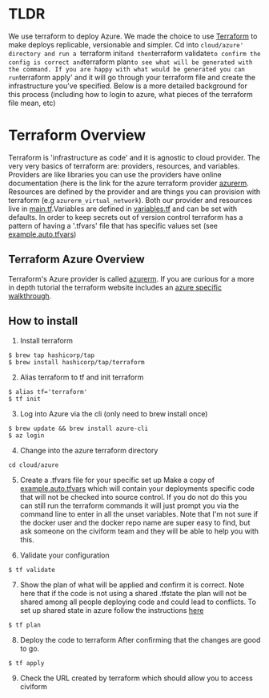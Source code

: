 # TLDR
We use terraform to deploy Azure. We made the choice to use [Terraform](https://www.terraform.io/intro) to make deploys replicable, versionable and simpler. Cd into `cloud/azure' directory and run a `terraform init` and then `terraform validate` to confirm the config is correct and `terraform plan` to see what will be generated with the command. If you are happy with what would be generated you can run `terraform apply' and it will go through your terraform file and create the infrastructure you've specified. Below is a more detailed background for this process (including how to login to azure, what pieces of the terraform file mean, etc)

# Terraform Overview
Terraform is 'infrastructure as code' and it is agnostic to cloud provider. The very very basics of terraform are: providers, resources, and variables. Providers are like libraries you can use the providers have online documentation (here is the link for the azure terraform provider [azurerm](https://registry.terraform.io/providers/hashicorp/azurerm/latest/docs). Resources are defined by the provider and are things you can provision with terraform (e.g `azurerm_virtual_network`). Both our provider and resources live in [main.tf](https://github.com/seattle-uat/civiform/blob/main/cloud/azure/main.tf).Variables are defined in [variables.tf](https://github.com/seattle-uat/civiform/blob/main/cloud/azure/variables.tf) and can be set with defaults. In order to keep secrets out of version control terraform has a pattern of having a '.tfvars' file that has specific values set (see [example.auto.tfvars](https://github.com/seattle-uat/civiform/blob/main/cloud/azure/example.auto.tfvars))

## Terraform Azure Overview
Terraform's Azure provider is called [azurerm](https://registry.terraform.io/providers/hashicorp/azurerm/latest/docs). If you are curious for a more in depth tutorial the terraform website includes an [azure specific walkthrough](https://learn.hashicorp.com/tutorials/terraform/infrastructure-as-code?in=terraform/azure-get-started).

## How to install
1. Install terraform
```
$ brew tap hashicorp/tap
$ brew install hashicorp/tap/terraform
```
2. Alias terraform to tf and init terraform
```
$ alias tf='terraform'
$ tf init
```
3. Log into Azure via the cli (only need to brew install once)
```
$ brew update && brew install azure-cli
$ az login
```
4. Change into the azure terraform directory 
```
cd cloud/azure
```
5. Create a .tfvars file for your specific set up
Make a copy of [example.auto.tfvars](https://github.com/seattle-uat/civiform/blob/main/cloud/azure/example.auto.tfvars) which will contain your deployments specific code that will not be checked into source control. If you do not do this you can still run the terraform commands it will just prompt you via the command line to enter in all the unset variables. Note that I'm not sure if the docker user and the docker repo name are super easy to find, but ask someone on the civiform team and they will be able to help you with this. 

6. Validate your configuration
```
$ tf validate
```

7. Show the plan of what will be applied and confirm it is correct. 
Note here that if the code is not using a shared .tfstate the plan will not be shared among all people deploying code and could lead to conflicts. To set up shared state in azure follow the instructions [here](https://docs.microsoft.com/en-us/azure/developer/terraform/store-state-in-azure-storage?tabs=azure-cli)
```
$ tf plan
```
8. Deploy the code to terraform
After confirming that the changes are good to go. 
```
$ tf apply
```
9. Check the URL created by terraform which should allow you to access civiform
